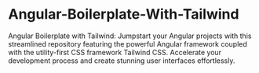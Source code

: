 # Angular-Boilerplate-With-Tailwind
Angular Boilerplate with Tailwind: Jumpstart your Angular projects with this streamlined repository featuring the powerful Angular framework coupled with the utility-first CSS framework Tailwind CSS. Accelerate your development process and create stunning user interfaces effortlessly.
